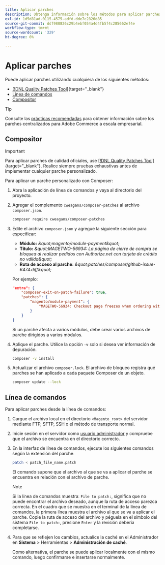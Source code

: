 ```yaml
---
title: Aplicar parches
description: Obtenga información sobre los métodos para aplicar parches a un proyecto de Adobe Commerce.
exl-id: 1d5d81ad-0115-4575-adfd-dde7c2826d85
source-git-commit: ddf988826c29b4ebf054a4d4fb5f4c285662ef4e
workflow-type: tm+mt
source-wordcount: '329'
ht-degree: 0%

---
```


# Aplicar parches

Puede aplicar parches utilizando cualquiera de los siguientes métodos:

- [[!DNL Quality Patches Tool]](https://experienceleague.adobe.com/tools/commerce-quality-patches/index.html?lang=es){target="_blank"}
- [Línea de comandos](../patches/apply.md#command-line)
- [Compositor](../patches/apply.md#composer)


>[!TIP]
>
>Consulte las [prácticas recomendadas](../../implementation-playbook/best-practices/maintenance/patching-at-scale.md) para obtener información sobre los parches centralizados para Adobe Commerce a escala empresarial.

## Compositor

>[!IMPORTANT]
>
>Para aplicar parches de calidad oficiales, use [[!DNL Quality Patches Tool]](https://experienceleague.adobe.com/tools/commerce-quality-patches/index.html?lang=es){target="_blank"}. Realice siempre pruebas exhaustivas antes de implementar cualquier parche personalizado.

Para aplicar un parche personalizado con Composer:

1. Abra la aplicación de línea de comandos y vaya al directorio del proyecto.
1. Agregar el complemento `cweagans/composer-patches` al archivo `composer.json`.

   ```bash
   composer require cweagans/composer-patches
   ```

1. Edite el archivo `composer.json` y agregue la siguiente sección para especificar:
   - **Módulo:** *\&quot;magento/module-payment\&quot;*
   - **Título:** *\&quot;MAGETWO-56934: La página de cierre de compra se bloquea al realizar pedidos con Authorize.net con tarjeta de crédito no válida\&quot;*
   - **Ruta de acceso al parche:** *\&quot;patches/composer/github-issue-6474.diff\&quot;*

   Por ejemplo:

   ```json
   "extra": {
       "composer-exit-on-patch-failure": true,
       "patches": {
           "magento/module-payment": {
               "MAGETWO-56934: Checkout page freezes when ordering with Authorize.net with invalid credit card": "patches/composer/github-issue-6474.diff"
           }
       }
   }
   ```

   Si un parche afecta a varios módulos, debe crear varios archivos de parche dirigidos a varios módulos.

1. Aplique el parche. Utilice la opción `-v` solo si desea ver información de depuración.

   ```bash
   composer -v install
   ```

1. Actualizar el archivo `composer.lock`. El archivo de bloqueo registra qué parches se han aplicado a cada paquete Composer de un objeto.

   ```bash
   composer update --lock
   ```

## Línea de comandos

Para aplicar parches desde la línea de comandos:

1. Cargue el archivo local en el directorio `<Magento_root>` del servidor mediante FTP, SFTP, SSH o el método de transporte normal.
1. Inicie sesión en el servidor como [usuario administrador](../../configuration/cli/config-cli.md#prerequisites) y compruebe que el archivo se encuentra en el directorio correcto.
1. En la interfaz de línea de comandos, ejecute los siguientes comandos según la extensión del parche:

   ```bash
   patch < patch_file_name.patch
   ```

   El comando supone que el archivo al que se va a aplicar el parche se encuentra en relación con el archivo de parche.

   >[!NOTE]
   >
   >Si la línea de comandos muestra: `File to patch:`, significa que no puede encontrar el archivo deseado, aunque la ruta de acceso parezca correcta. En el cuadro que se muestra en el terminal de la línea de comandos, la primera línea muestra el archivo al que se va a aplicar el parche. Copie la ruta de acceso del archivo y péguela en el símbolo del sistema `File to patch:`, presione `Enter` y la revisión debería completarse.

1. Para que se reflejen los cambios, actualice la caché en el Administrador en **Sistema** > Herramientas > **Administración de caché**.

   Como alternativa, el parche se puede aplicar localmente con el mismo comando, luego confirmarse e insertarse normalmente.
